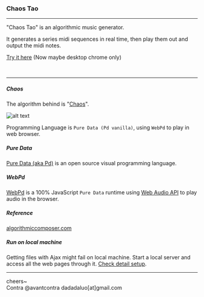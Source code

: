 ### Chaos Tao
----
"Chaos Tao" is an algorithmic music generator.

It generates a series midi sequences in real time, then play them out and output the midi notes.

[Try it here](https://www.floatbug.com/chaostao/) (Now maybe desktop chrome only)

<br>

----

##### Chaos

The algorithm behind is "[Chaos](https://en.wikipedia.org/wiki/Chaos)".

![alt text](https://www.floatbug.com/chaostao/examples/assets/chaos.jpg)

Programming Language is `Pure Data (Pd vanilla)`, using `WebPd` to play in web browser.

##### Pure Data
[Pure Data (aka Pd)](http://puredata.info/) is an open source visual programming language.

##### WebPd
[WebPd](https://github.com/sebpiq/WebPd) is a 100% JavaScript `Pure Data` runtime using [Web Audio API](http://webaudio.github.io/web-audio-api/) to play audio in the browser.


##### Reference
[algorithmiccomposer.com](http://algorithmiccomposer.com/2011/08/chaos-in-max-and-puredata.html)

##### Run on local machine
Getting files with Ajax might fail on local machine. Start a local server and access all the web pages through it.
[Check detail setup](https://github.com/sebpiq/WebPd#i-cant-run-any-webpd-demo-on-my-computer).

----
cheers~ <br>Contra @avantcontra dadadaluo[at]gmail.com
